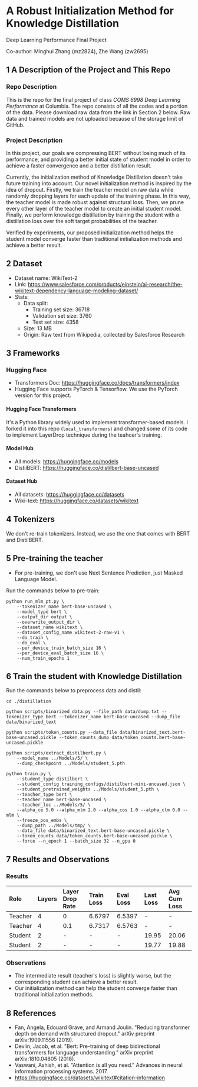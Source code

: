 # A Robust Initialization Method for Knowledge Distillation

Deep Learning Performance Final Project

Co-author: Minghui Zhang (mz2824), Zhe Wang (zw2695)

## 1 A Description of the Project and This Repo
### Repo Description
This is the repo for the final project of class _COMS 6998 Deep Learning Performance_ at Columbia.
The repo consists of all the codes and a portion of the data. Please download raw data from the link in Section 2 below. Raw data and trained models are not uploaded because of the storage limit of GitHub. 

### Project Description
In this project, our goals are compressing BERT without losing much of its performance, and providing a better initial state of student model in order to achieve a faster convergence and a better distillation result. 

Currently, the initialization method of Knowledge Distillation doesn't take future training into account. Our novel initialization method is inspired by the idea of dropout. Firstly, we train the teacher model on raw data while randomly dropping layers for each update of the training phase. In this way, the teacher model is made robust against structural loss. Then, we prune every other layer of the teacher model to create an initial student model. Finally, we perform knowledge distillation by training the student with a distillation loss over the soft target probabilities of the teacher. 

Verified by experiments, our proposed initialization method helps the student model converge faster than traditional initialization methods and achieve a better result.

## 2 Dataset

- Dataset name: WikiText-2
- Link: https://www.salesforce.com/products/einstein/ai-research/the-wikitext-dependency-language-modeling-dataset/
- Stats:
  - Data split: 
    - Training set size: 36718
    - Validation set size: 3760
    - Test set size: 4358
  - Size: 13 MB
  - Origin: Raw text from Wikipedia, collected by Salesforce Research

## 3 Frameworks
### Hugging Face
- Transformers Doc: https://huggingface.co/docs/transformers/index
- Hugging Face supports PyTorch & Tensorflow. We use the PyTorch version for this project.

#### Hugging Face Transformers
It's a Python library widely used to implement transformer-based models. I forked it into this repo (`local_transformers`) and changed some of its code to implement LayerDrop technique during the teahcer's training.

#### Model Hub
- All models: https://huggingface.co/models
- DistilBERT: https://huggingface.co/distilbert-base-uncased

#### Dataset Hub
- All datasets: https://huggingface.co/datasets
- Wiki-text: https://huggingface.co/datasets/wikitext

## 4 Tokenizers
We don't re-train tokenizers. Instead, we use the one that comes with BERT and DistilBERT.

## 5 Pre-training the teacher
- For pre-training, we don't use Next Sentence Prediction, just Masked Language Model.

Run the commands below to pre-train:
```shell
python run_mlm_pt.py \
    --tokenizer_name bert-base-uncased \
    --model_type bert \
    --output_dir output \
    --overwrite_output_dir \
    --dataset_name wikitext \
    --dataset_config_name wikitext-2-raw-v1 \
    --do_train \
    --do_eval \
    --per_device_train_batch_size 16 \
    --per_device_eval_batch_size 16 \
    --num_train_epochs 1 
```

## 6 Train the student with Knowledge Distillation

Run the commands below to preprocess data and distil:
```shell
cd ./distillation

python scripts/binarized_data.py --file_path data/dump.txt --tokenizer_type bert --tokenizer_name bert-base-uncased --dump_file data/binarized_text

python scripts/token_counts.py --data_file data/binarized_text.bert-base-uncased.pickle --token_counts_dump data/token_counts.bert-base-uncased.pickle

python scripts/extract_distilbert.py \
    --model_name ../Models/5/ \
    --dump_checkpoint ../Models/student_5.pth

python train.py \
    --student_type distilbert \
    --student_config training_configs/distilbert-mini-uncased.json \
    --student_pretrained_weights ../Models/student_5.pth \
    --teacher_type bert \
    --teacher_name bert-base-uncased \
    --teacher_loc ../Models/5/ \
    --alpha_ce 5.0 --alpha_mlm 2.0 --alpha_cos 1.0 --alpha_clm 0.0 --mlm \
    --freeze_pos_embs \
    --dump_path ../Models/tmp/ \
    --data_file data/binarized_text.bert-base-uncased.pickle \
    --token_counts data/token_counts.bert-base-uncased.pickle \
    --force --n_epoch 1 --batch_size 32 --n_gpu 0
```

## 7 Results and Observations  
### Results
| Role    | Layers | Layer Drop Rate | Train Loss | Eval Loss | Last Loss | Avg Cum Loss |
|:--------|:-------|:----------------|:-----------|:----------|:----------|:-------------|
| Teacher | 4      | 0               | 6.6797     | 6.5397    | -         | -            |
| Teacher | 4      | 0.1             | 6.7317     | 6.5763    | -         | -            |
| Student | 2      | -               | -          | -         | 19.95     | 20.06        |
| Student | 2      | -               | -          | -         | 19.77     | 19.88        |

### Observations
- The intermediate result (teacher's loss) is slightly worse, but the corresponding student can achieve a better result.
- Our initialization method can help the student converge faster than traditional initialization methods.

## 8 References
- Fan, Angela, Edouard Grave, and Armand Joulin. "Reducing transformer depth on demand with structured dropout." arXiv preprint arXiv:1909.11556 (2019).
- Devlin, Jacob, et al. "Bert: Pre-training of deep bidirectional transformers for language understanding." arXiv preprint arXiv:1810.04805 (2018).
- Vaswani, Ashish, et al. "Attention is all you need." Advances in neural information processing systems. 2017.
- https://huggingface.co/datasets/wikitext#citation-information
